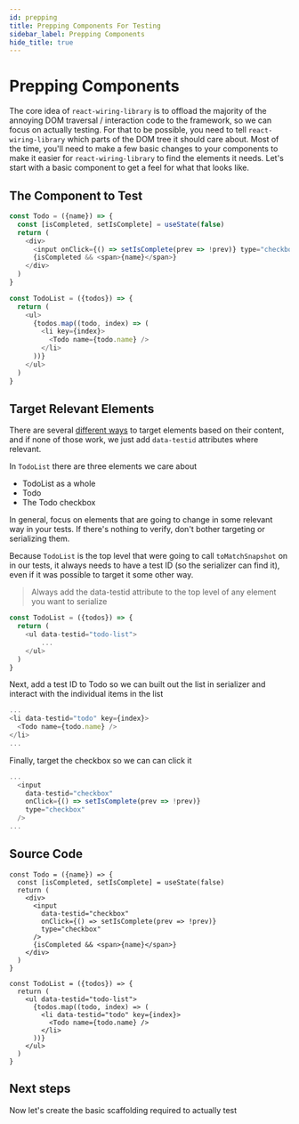 ```yaml
---
id: prepping
title: Prepping Components For Testing
sidebar_label: Prepping Components
hide_title: true
---
```


# Prepping Components

The core idea of `react-wiring-library` is to offload the majority of the annoying DOM traversal / interaction code to the framework, so we can focus on actually testing.  For that to be possible, you need to tell `react-wiring-library` which parts of the DOM tree it should care about.  Most of the time, you'll need to make a few basic changes to your components to make it easier for `react-wiring-library` to find the elements it needs.  Let's start with a basic component to get a feel for what that looks like. 

## The Component to Test
```javascript
const Todo = ({name}) => {
  const [isCompleted, setIsComplete] = useState(false)
  return (
    <div>
      <input onClick={() => setIsComplete(prev => !prev)} type="checkbox" />
      {isCompleted && <span>{name}</span>}
    </div>
  )
}

const TodoList = ({todos}) => {
  return (
    <ul>
      {todos.map((todo, index) => (
        <li key={index}>
          <Todo name={todo.name} />
        </li>
      ))}
    </ul>
  )
}
```

## Target Relevant Elements

There are several [different ways](https://testing-library.com/docs/dom-testing-library/api-queries#queries) to target elements based on their content, and if none of those work, we just add `data-testid` attributes where relevant.

In `TodoList` there are three elements we care about
- TodoList as a whole
- Todo
- The Todo checkbox

In general, focus on elements that are going to change in some relevant way in your tests.  If there's nothing to verify, don't bother targeting or serializing them. 

Because `TodoList` is the top level that were going to call `toMatchSnapshot` on in our tests, it always needs to have a test ID (so the serializer can find it), even if it was possible to target it some other way. 

>Always add the data-testid attribute to the top level of any element you want to serialize

```javascript
const TodoList = ({todos}) => {
  return (
    <ul data-testid="todo-list">
        ...
    </ul>
  )
}
```

Next, add a test ID to Todo so we can built out the list in serializer and interact with the individual items in the list

```javascript
...
<li data-testid="todo" key={index}>
  <Todo name={todo.name} />
</li>
...
```

Finally, target the checkbox so we can can click it
```javascript
...
  <input
    data-testid="checkbox"
    onClick={() => setIsComplete(prev => !prev)}
    type="checkbox"
  />
...
```





## Source Code

```
const Todo = ({name}) => {
  const [isCompleted, setIsComplete] = useState(false)
  return (
    <div>
      <input
        data-testid="checkbox"
        onClick={() => setIsComplete(prev => !prev)}
        type="checkbox"
      />
      {isCompleted && <span>{name}</span>}
    </div>
  )
}

const TodoList = ({todos}) => {
  return (
    <ul data-testid="todo-list">
      {todos.map((todo, index) => (
        <li data-testid="todo" key={index}>
          <Todo name={todo.name} />
        </li>
      ))}
    </ul>
  )
}
```

## Next steps 
Now let's create the basic scaffolding required to actually test